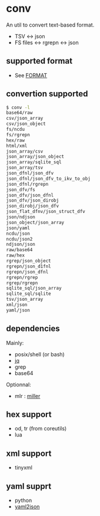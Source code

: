 
# conv

An util to convert text-based format.

- TSV <-> json
- FS files <-> rgrepn <-> json

## supported format

- See [FORMAT](./FORMAT.md)

## convertion supported


```sh
$ conv -l
base64/raw
csv/json_array
csv/json_object
fs/ncdu
fs/rgrepn
hex/raw
html/xml
json_array/csv
json_array/json_object
json_array/sqlite_sql
json_array/tsv
json_dfnl/json_dfv
json_dfnl/json_dfv_to_ikv_to_obj
json_dfnl/rgrepn
json_dfv/fs
json_dfv/json_dfnl
json_dfv/json_dirobj
json_dirobj/json_dfv
json_flat_dfnv/json_struct_dfv
json/ndjson
json_object/json_array
json/yaml
ncdu/json
ncdu/json2
ndjson/json
raw/base64
raw/hex
rgrep/json_object
rgrepn/json_d1fnl
rgrepn/json_dfnl
rgrepn/rgrep
rgrep/rgrepn
sqlite_sql/json_array
sqlite_sql/sqlite
tsv/json_array
xml/json
yaml/json
```

## dependencies

Mainly:

- posix/shell (or bash)
- [jq](https://stedolan.github.io/jq/)
- grep
- base64

Optionnal:
- mlr : [miller](https://miller.readthedocs.io/)

## hex support
- od, tr (from coreutils)
- lua

## xml support

- tinyxml


## yaml supprt

- python
- [yaml2json]()
